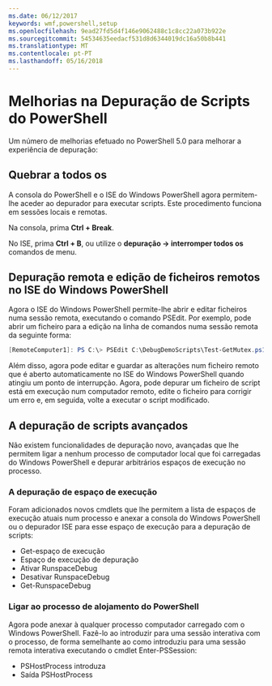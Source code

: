```yaml
---
ms.date: 06/12/2017
keywords: wmf,powershell,setup
ms.openlocfilehash: 9ead27fd5d4f146e9062488c1c8cc22a073b922e
ms.sourcegitcommit: 54534635eedacf531d8d6344019dc16a50b8b441
ms.translationtype: MT
ms.contentlocale: pt-PT
ms.lasthandoff: 05/16/2018
---
```

# <a name="improvements-in-powershell-script-debugging"></a>Melhorias na Depuração de Scripts do PowerShell

Um número de melhorias efetuado no PowerShell 5.0 para melhorar a experiência de depuração:

## <a name="break-all"></a>Quebrar a todos os

A consola do PowerShell e o ISE do Windows PowerShell agora permitem-lhe aceder ao depurador para executar scripts. Este procedimento funciona em sessões locais e remotas.

Na consola, prima **Ctrl + Break**.

No ISE, prima **Ctrl + B**, ou utilize o **depuração -> interromper todos os** comandos de menu.

## <a name="remote-debugging-and-remote-file-editing-in-windows-powershell-ise"></a>Depuração remota e edição de ficheiros remotos no ISE do Windows PowerShell

Agora o ISE do Windows PowerShell permite-lhe abrir e editar ficheiros numa sessão remota, executando o comando PSEdit.
Por exemplo, pode abrir um ficheiro para a edição na linha de comandos numa sessão remota da seguinte forma:

```powershell
[RemoteComputer1]: PS C:\> PSEdit C:\DebugDemoScripts\Test-GetMutex.ps1
```

Além disso, agora pode editar e guardar as alterações num ficheiro remoto que é aberto automaticamente no ISE do Windows PowerShell quando atingiu um ponto de interrupção.
Agora, pode depurar um ficheiro de script está em execução num computador remoto, edite o ficheiro para corrigir um erro e, em seguida, volte a executar o script modificado.

## <a name="advanced-script-debugging"></a>A depuração de scripts avançados

Não existem funcionalidades de depuração novo, avançadas que lhe permitem ligar a nenhum processo de computador local que foi carregadas do Windows PowerShell e depurar arbitrários espaços de execução no processo.

### <a name="runspace-debugging"></a>A depuração de espaço de execução

Foram adicionados novos cmdlets que lhe permitem a lista de espaços de execução atuais num processo e anexar a consola do Windows PowerShell ou o depurador ISE para esse espaço de execução para a depuração de scripts:

-   Get-espaço de execução
-   Espaço de execução de depuração
-   Ativar RunspaceDebug
-   Desativar RunspaceDebug
-   Get-RunspaceDebug

### <a name="attach-to-process-hosting-powershell"></a>Ligar ao processo de alojamento do PowerShell

Agora pode anexar à qualquer processo computador carregado com o Windows PowerShell. Fazê-lo ao introduzir para uma sessão interativa com o processo, de forma semelhante ao como introduziu para uma sessão remota interativa executando o cmdlet Enter-PSSession:

-   PSHostProcess introduza
-   Saída PSHostProcess
